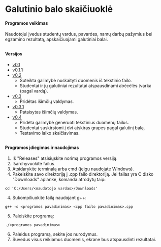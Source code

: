 # Galutinio balo skaičiuoklė
#### Programos veikimas
Naudotojui įvedus studentų vardus, pavardes, namų darbų pažymius bei egzamino rezultatą, apskaičiuojami galutiniai balai.
##
#### Versijos
- [v0.1](https://github.com/audronem/galutinis/tree/v0.1)
- [v0.1.1](https://github.com/audronem/galutinis/tree/v0.1.1)
- [v0.2](https://github.com/audronem/galutinis/tree/v0.2)
  - Suteikta galimybė nuskaityti duomenis iš tekstinio failo.
  - Studentai ir jų galutiniai rezultatai atspausdinami abėcėlės tvarka (pagal vardą).
- [v0.3](https://github.com/audronem/galutinis/tree/v0.3)
  - Pridėtas išimčių valdymas.
- [v0.3.1](https://github.com/audronem/galutinis/tree/v0.3)
  - Pataisytas išimčių valdymas.
- [v0.4](https://github.com/audronem/galutinis/tree/v0.4)
  - Pridėta galimybė generuoti tekstinius duomenų failus.
  - Studentai suskirstomi į dvi atskiras grupes pagal galutinį balą.
  - Testavimo laiko skaičiavimas.
##
#### Programos įdiegimas ir naudojimas
1. Iš "Releases" atsisiųskite norimą programos versiją.
2. Išarchyvuokite failus.
3. Atsidarykite terminalą arba cmd (jeigu naudojate Windows).
4. Pakeiskite savo direktoriją į .cpp failo direktoriją. Jei failas yra C disko "Downloads" aplanke, komanda atrodytų taip:
```
cd 'C:/Users/<naudotojo vardas>/Downloads'
```
4. Sukompiliuokite failą naudojant g++:
```
g++ -o <programos pavadinimas> <cpp failo pavadinimas>.cpp
```
5. Paleiskite programą:
```
./<programos pavadinimas>
```
6. Paleidus programą, sekite jos nurodymus.
7. Suvedus visus reikiamus duomenis, ekrane bus atspausdinti rezultatai.
